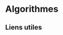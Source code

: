 # Algorithmes

<Posts/>

<h2>Liens utiles</h2>


<Col proportions="6/6" vAlign="0">
<template slot="left">

<Card header="Visualisation">

* [visualgo.net](https://visualgo.net/en/heap?slide=1)
* [baseCS](https://medium.com/basecs)
* [Vue-tree-chart](https://github.com/tower1229/Vue-Tree-Chart)

</Card>

</template>
<template slot="right">

<Card header="Charts">

* [chartsJS](https://www.chartjs.org/)
* [chartkick](https://chartkick.com/vue)
* [ascii-tree](https://github.com/antonmedv/asciitree)

</Card>

</template>
</Col>


